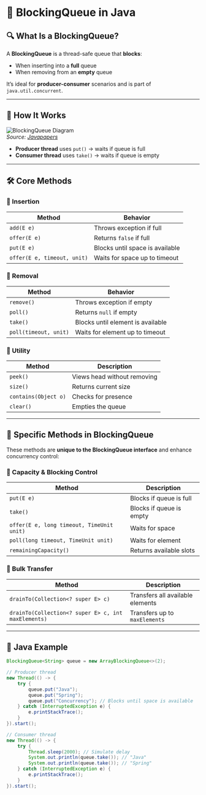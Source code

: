 # 🚦 BlockingQueue in Java

## 🔍 What Is a BlockingQueue?

A **BlockingQueue** is a thread-safe queue that **blocks**:
- When inserting into a **full** queue
- When removing from an **empty** queue

It’s ideal for **producer-consumer** scenarios and is part of `java.util.concurrent`.

---

## 🧠 How It Works

![BlockingQueue Diagram](https://javapapers.com/wp-content/uploads/2013/10/blockingqueue-java.png)  
*Source: [Javapapers](https://javapapers.com/java/java-blockingqueue/)*

- **Producer thread** uses `put()` → waits if queue is full
- **Consumer thread** uses `take()` → waits if queue is empty

---

## 🛠️ Core Methods

### 🔹 Insertion
| Method | Behavior |
|--------|----------|
| `add(E e)` | Throws exception if full |
| `offer(E e)` | Returns `false` if full |
| `put(E e)` | Blocks until space is available |
| `offer(E e, timeout, unit)` | Waits for space up to timeout |

### 🔹 Removal
| Method | Behavior |
|--------|----------|
| `remove()` | Throws exception if empty |
| `poll()` | Returns `null` if empty |
| `take()` | Blocks until element is available |
| `poll(timeout, unit)` | Waits for element up to timeout |

### 🔹 Utility
| Method | Description |
|--------|-------------|
| `peek()` | Views head without removing |
| `size()` | Returns current size |
| `contains(Object o)` | Checks for presence |
| `clear()` | Empties the queue |

---

## 🧩 Specific Methods in BlockingQueue

These methods are **unique to the BlockingQueue interface** and enhance concurrency control:

### 🔸 Capacity & Blocking Control
| Method | Description |
|--------|-------------|
| `put(E e)` | Blocks if queue is full |
| `take()` | Blocks if queue is empty |
| `offer(E e, long timeout, TimeUnit unit)` | Waits for space |
| `poll(long timeout, TimeUnit unit)` | Waits for element |
| `remainingCapacity()` | Returns available slots |

### 🔸 Bulk Transfer
| Method | Description |
|--------|-------------|
| `drainTo(Collection<? super E> c)` | Transfers all available elements |
| `drainTo(Collection<? super E> c, int maxElements)` | Transfers up to `maxElements` |

---

## 🧪 Java Example

```java
BlockingQueue<String> queue = new ArrayBlockingQueue<>(2);

// Producer thread
new Thread(() -> {
    try {
        queue.put("Java");
        queue.put("Spring");
        queue.put("Concurrency"); // Blocks until space is available
    } catch (InterruptedException e) {
        e.printStackTrace();
    }
}).start();

// Consumer thread
new Thread(() -> {
    try {
        Thread.sleep(2000); // Simulate delay
        System.out.println(queue.take()); // "Java"
        System.out.println(queue.take()); // "Spring"
    } catch (InterruptedException e) {
        e.printStackTrace();
    }
}).start();
